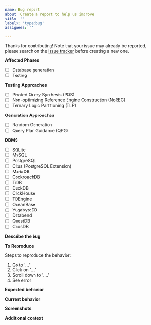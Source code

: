 ```yaml
---
name: Bug report
about: Create a report to help us improve
title: ''
labels: 'type:bug'
assignees: ''

---
```

<!-- This template provide a checklist for reporting an issue for SQLancer. Modify the template if it's not suitable for your use case -->

Thanks for contributing! Note that your issue may already be reported, please search on the [issue tracker](https://github.com/sqlancer/sqlancer/issues)
before creating a new one.

**Affected Phases**
<!-- SQLancer operates in the following two phases: Database generation and Testing. -->
<!-- Please tell us which phases of sqlancer is affected (leave empty if you are unsure). -->

* [ ] Database generation
* [ ] Testing

**Testing Approaches**
<!-- Please tell us which testing approaches you are using(leave empty if you are unsure). -->

* [ ] Pivoted Query Synthesis (PQS)
* [ ] Non-optimizing Reference Engine Construction (NoREC)
* [ ] Ternary Logic Partitioning (TLP)

**Generation Approaches**
<!-- Please tell us which generation approaches you are using(leave empty if you are unsure). -->

* [ ] Random Generation
* [ ] Query Plan Guidance (QPG)

**DBMS**
<!-- Please tell us which DBMS is affected (leave empty if you are unsure). -->

* [ ] SQLite
* [ ] MySQL
* [ ] PostgreSQL
* [ ] Citus (PostgreSQL Extension)
* [ ] MariaDB
* [ ] CockroachDB
* [ ] TiDB
* [ ] DuckDB
* [ ] ClickHouse
* [ ] TDEngine
* [ ] OceanBase
* [ ] YugabyteDB
* [ ] Databend
* [ ] QuestDB
* [ ] CnosDB

**Describe the bug**
<!-- Please provide a clear and concise description of what the bug is. Code samples should be put in the **To Reproduce** section. -->

**To Reproduce**
<!-- Please provide detailed instructions on how to reproduce the behaviour, including code samples if applicable. -->

Steps to reproduce the behavior:

1. Go to '...'
2. Click on '....'
3. Scroll down to '....'
4. See error

**Expected behavior**
<!--- Please provide a clear and concise description of what you expected to happen -->

**Current behavior**
<!--- Please tell us what happens instead of the expected behavior -->

**Screenshots**
<!-- If applicable, add screenshots to help explain your problem. -->

**Additional context**
<!-- Add any other context about the problem here. -->